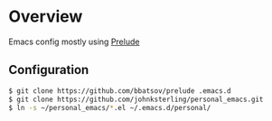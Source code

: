 # Overview

Emacs config mostly using [Prelude](https://github.com/bbatsov/prelude)

## Configuration

```bash
$ git clone https://github.com/bbatsov/prelude .emacs.d
$ git clone https://github.com/johnksterling/personal_emacs.git
$ ln -s ~/personal_emacs/*.el ~/.emacs.d/personal/
```

